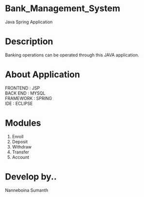 # Bank_Management_System
Java Spring Application

# Description 
Banking operations can be operated through this JAVA application.

# About Application
FRONTEND	:	JSP<br/>
BACK END	:	MYSQL<br/>
FRAMEWORK : SPRING<br/>
IDE       : ECLIPSE<br/>

# Modules
1) Enroll
2) Deposit
3) Withdraw
4) Transfer
5) Account

# Develop by..
Nanneboina Sumanth
